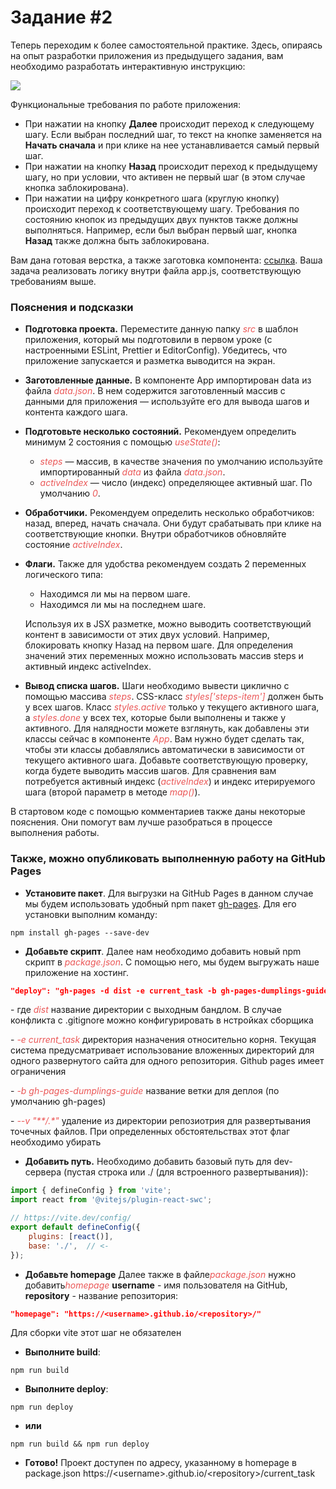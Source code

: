 # Задание #2

Теперь переходим к более самостоятельной практике. Здесь, опираясь на опыт разработки приложения из предыдущего задания, вам необходимо разработать интерактивную инструкцию:

<img class=" lazyloaded" src="https://fs19.getcourse.ru/fileservice/file/download/a/177331/sc/269/h/ffbdb864fd8f9bb6491684533f9b6a72.gif">

Функциональные требования по работе приложения:

* При нажатии на кнопку **Далее** происходит переход к следующему шагу. Если выбран последний шаг, то текст на кнопке заменяется на **Начать сначала** и при клике на нее устанавливается самый первый шаг.
* При нажатии на кнопку **Назад** происходит переход к предыдущему шагу, но при условии, что активен не первый шаг (в этом случае кнопка заблокирована).
* При нажатии на цифру конкретного шага (круглую кнопку) происходит переход к соответствующему шагу. Требования по состоянию кнопок из предыдущих двух пунктов также должны выполняться. Например, если был выбран первый шаг, кнопка **Назад** также должна быть заблокирована.

Вам дана готовая верстка, а также заготовка компонента: [ссылка](https://fs04.gcfiles.net/fileservice/file/download/a/177331/sc/37/h/534491a45341c1f6da7b2641240cf9f0.zip). Ваша задача реализовать логику внутри файла app.js, соответствующую требованиям выше.

### Пояснения и подсказки

* **Подготовка проекта.** Переместите данную папку <em style="color: #EB5757;">src</em> в шаблон приложения, который мы подготовили в первом уроке (с настроенными ESLint, Prettier и EditorConfig). Убедитесь, что приложение запускается и разметка выводится на экран.
* **Заготовленные данные.** В компоненте App импортирован data из файла <em style="color: #EB5757;">data.json</em>. В нем содержится заготовленный массив с данными для приложения — используйте его для вывода шагов и контента каждого шага.
* **Подготовьте несколько состояний.** Рекомендуем определить минимум 2 состояния с помощью <em style="color: #EB5757;">useState()</em>:
 	* <em style="color: #EB5757;">steps</em> — массив, в качестве значения по умолчанию используйте импортированный <em style="color: #EB5757;">data</em> из файла <em style="color: #EB5757;">data.json</em>.
 	* <em style="color: #EB5757;">activeIndex</em> — число (индекс) определяющее активный шаг. По умолчанию <em style="color: #EB5757;">0</em>.
* **Обработчики.** Рекомендуем определить несколько обработчиков: назад, вперед, начать сначала. Они будут срабатывать при клике на соответствующие кнопки. Внутри обработчиков обновляйте состояние <em style="color: #EB5757;">activeIndex</em>.
* **Флаги.** Также для удобства рекомендуем создать 2 переменных логического типа:
 	* Находимся ли мы на первом шаге.
 	* Находимся ли мы на последнем шаге.

  Используя их в JSX разметке, можно выводить соответствующий контент в зависимости от этих двух условий. Например, блокировать кнопку Назад на первом шаге. Для определения значений этих переменных можно использовать массив steps и активный индекс activeIndex.
* **Вывод списка шагов.** Шаги необходимо вывести циклично с помощью массива <em style="color: #EB5757;">steps</em>. CSS-класс <em style="color: #EB5757;">styles['steps-item']</em> должен быть у всех шагов. Класс <em style="color: #EB5757;">styles.active</em> только у текущего активного шага, а <em style="color: #EB5757;">styles.done</em> у всех тех, которые были выполнены и также у активного. Для налядности можете взглянуть, как добавлены эти классы сейчас в компоненте <em style="color: #EB5757;">App</em>. Вам нужно будет сделать так, чтобы эти классы добавлялись автоматически в зависимости от текущего активного шага. Добавьте соответствующую проверку, когда будете выводить массив шагов. Для сравнения вам потребуется активный индекс (<em style="color: #EB5757;">activeIndex</em>) и индекс итерируемого шага (второй параметр в методе <em style="color: #EB5757;">map()</em>).

В стартовом коде с помощью комментариев также даны некоторые пояснения. Они помогут вам лучше разобраться в процессе выполнения работы.

### Также, можно опубликовать выполненную работу на GitHub Pages

* **Установите пакет**. Для выгрузки на GitHub Pages в данном случае мы будем использовать удобный npm пакет [gh-pages](https://www.npmjs.com/package/gh-pages). Для его установки выполним команду:

```shell
npm install gh-pages --save-dev
```

* **Добавьте скрипт**. Далее нам необходимо добавить новый npm скрипт в ​​​<em style="color: #EB5757;">​package.json​​​</em>​. С помощью него, мы будем выгружать наше приложение на хостинг.

```json
"deploy": "gh-pages -d dist -e current_task -b gh-pages-dumplings-guide -v \"**/.*\""
```

\- где <em style="color: #EB5757;">dist</em> название директории с выходным бандлом. В случае конфликта с .gitignore можно конфигурировать в нстройках сборщика

\-  <em style="color: #EB5757;">-e current_task</em> директория назначения относительно корня. Текущая система предусматривает использование вложенных директорий для одного развернутого сайта для одного репозитория. Github pages имеет ограничения

\- <em style="color: #EB5757;">-b gh-pages-dumplings-guide</em> название ветки для деплоя (по умолчанию gh-pages)

\-  <em style="color: #EB5757;">--v \"**/.*\"</em> удаление из директории репозиотрия для развертывания точечных файлов. При определенных обстоятельствах этот флаг необходимо убирать

* **Добавить путь.** Необходимо добавить базовый путь для dev-сервера (пустая строка или ./ (для встроенного развертывания)):

```js
import { defineConfig } from 'vite';
import react from '@vitejs/plugin-react-swc';

// https://vite.dev/config/
export default defineConfig({
	plugins: [react()],
	base: './',  // <-
});
```

* **Добавьте homepage** Далее также в файле ​​​<em style="color: #EB5757;">​package.json​​​</em>​ нужно добавить ​​​<em style="color: #EB5757;">​homepage</em>​​​​
**username** - имя пользователя на GitHub, **repository** - название репозитория:

```json
"homepage": "https://<username>.github.io/<repository>/"
```

Для сборки vite этот шаг не обязателен

* **Выполните build**:

```shell
npm run build
```

* **Выполните deploy**:
```shell
npm run deploy
```

* **или**

```shell
npm run build && npm run deploy
```

* **Готово!** Проект доступен по адресу, указанному в homepage в package.json https://\<username\>.github.io/\<repository\>/current_task
